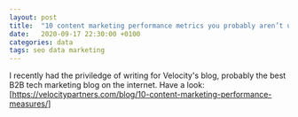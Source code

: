```yaml
---
layout: post
title:  "10 content marketing performance metrics you probably aren’t using but definitely should be"
date:   2020-09-17 22:30:00 +0100
categories: data
tags: seo data marketing
---
```

I recently had the priviledge of writing for Velocity's blog, probably the best B2B tech marketing blog on the internet. Have a look: [https://velocitypartners.com/blog/10-content-marketing-performance-measures/] 
